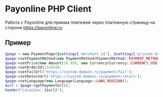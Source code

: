 # Payonline PHP Client

Работа с Payonline для приема платежей через платежную страницу на стороне https://payonline.ru

## Пример

```php
$page = new PaymentPage($settings['merchant_id'], $settings['private_key']);
$page->setPaymentMethod(new PaymentMethod(PaymentMethod::PAYMENT_METHOD_CARD));
$page->setPrice(new Amount(10.95), new Currency(Currency::CURRENCY_USD));
$page->setOrderId(232424);
$page->setFailUrl('https://custom-domain.ru/payment/fail');
$page->setReturnUrl('https://custom-domain.ru/payment/return');
$page->setLanguage(new Language(Language::LANG_RUSSIAN));
$url = $page->getPaymentUrl();
header("Location: {$url}"); 
```